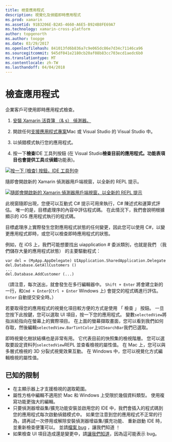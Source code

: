 ```yaml
---
title: 檢查應用程式
description: 視覺化及偵錯即時應用程式
ms.prod: xamarin
ms.assetid: 91B3206E-B2A5-4660-A6E5-B924B8FE69A7
ms.technology: xamarin-cross-platform
author: topgenorth
ms.author: toopge
ms.date: 03/29/2017
ms.openlocfilehash: 841013fd6b836a7c9e065dc86e7d34c71146ca96
ms.sourcegitcommit: 945df041e2180cb20af08b83cc703ecd1aedc6b0
ms.translationtype: MT
ms.contentlocale: zh-TW
ms.lasthandoff: 04/04/2018
---
```

# <a name="inspecting-live-applications"></a>檢查應用程式

企業客戶可使用即時應用程式檢查。


1. [安裝 Xamarin 活頁簿 （& s） 偵測器。](~/tools/inspector/install.md)

1. 開啟任何[支援應用程式專案](~/tools/inspector/install.md#supported-platforms)Mac 或 Visual Studio 的 Visual Studio 中。
1. 以偵錯模式執行您的應用程式。
1. 按一下**檢查**IDE 工具列按鈕 (在 Visual Studio**檢查目前的應用程式。**功能表項目也會提供**工具**或**偵錯**功能表)。



[![](inspect-images/mac-heres-the-button.png "按一下 [檢查] 按鈕，IDE 工具列中")](inspect-images/mac-heres-the-button.png#lightbox)

隨即會開啟新的 Xamarin 偵測器用戶端視窗，以全新的 REPL 提示。

[![](inspect-images/inspector-0.7.0-map-inspect-small.png "隨即會開啟新的 Xamarin 偵測器用戶端視窗，以全新的 REPL 提示")](inspect-images/inspector-0.7.0-map-inspect.png#lightbox)

此視窗隨即出現，您便可以互動式 C# 提示可用來執行，C# 陳述式和運算式評估。 唯一的是，目標處理序的內容中評估程式碼。 在此情況下，我們會說明根據顯示的 iOS 應用程式執行的程式碼。

目標處理序上實際發生您對應用程式狀態的任何變更，因此您可以使用 C#，以變更應用程式即時，或您可以檢查即時應用程式的狀態。

例如，在 iOS 上，我們可能想要找出 uiapplication # 委派類別，也就是我們 （我們儲存大量的應用程式狀態） 的主要驅動程式：

    var del = (MyApp.AppDelegate) UIApplication.SharedApplication.Delegate
    del.Database.GetAllCustomers ()
    ...
    del.Database.AddCustomer (...)

（請注意，每次送出，就會發生在多行編輯器中。 `Shift + Enter` 將會建立新的一行，和`Cmd + Enter`(`Ctrl + Enter` Windows 上) 會提交的程式碼進行評估。 `Enter` 自動提交安全時。）

若要取得您的應用程式的視覺化項目較方便的方式是使用 「 檢查 」 按鈕。 一旦您按下此按鍵，您可以選取 UI 項目，按一下您的應用程式。 變數`selectedView`將指派給指向在螢幕上的實際項目。 在上面的螢幕擷取畫面，您可以看到我們如何存取，然後編輯`selectedView.BarTintColor`上`UISearchBar`我們已選取。

即時視覺化樹狀結構也是非常有用。 它代表目前的快照集的檢視階層。 您可以選取要設定資料列`selectedView`REPL 並查看檢視的屬性值。 在 Mac 上，您可以與多層式檢視的 3D 分裂式視覺效果互動。 在 Windows 中，您可以視覺化方式編輯檢視的屬性值。

## <a name="known-limitations"></a>已知的限制

 - 在主顯示器上才支援檢視的選取範圍。
 - 屬性方格中編輯不適用於 Mac 和 Windows 上受限於幾個資料類型。 使用複寫功能更強大的編輯。
 - 只要偵測器增益集/擴充功能安裝並啟用您的 IDE 中，我們會插入的程式碼到您的應用程式每次啟動偵錯模式中。 如果您注意到您的應用程式不正常的行為，請再試一次停用或解除安裝偵測器增益集/擴充功能、 重新啟動 IDE 時，並重新檢查便箋可以。 並請[檔案 bug](~/tools/inspector/install.md#reporting-bugs) ，讓我們知道 ！
 - 如果檢查 UI 項目造成還是變更中，請[讓我們知道](~/tools/inspector/install.md#reporting-bugs)，因為這可能表示 bug。


